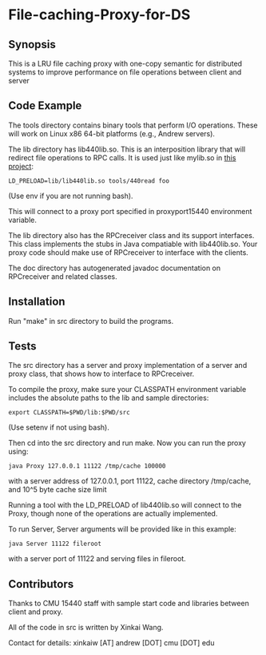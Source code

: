 # File-caching-Proxy-for-DS 


## Synopsis

This is a LRU file caching proxy with one-copy semantic for distributed systems to improve performance on file operations between client and server


## Code Example

The tools directory contains binary tools that perform I/O operations. These will work on Linux x86 64-bit platforms (e.g., Andrew servers).

The lib directory has lib440lib.so. This is an interposition library that will redirect file operations to RPC calls. It is used just like mylib.so in [this project](https://github.com/martin31hao/C-lib-for-data-serialization/tree/master/Interpose):

    LD_PRELOAD=lib/lib440lib.so tools/440read foo

(Use env if you are not running bash).

This will connect to a proxy port specified in proxyport15440 environment variable.  

The lib directory also has the RPCreceiver class and its support interfaces. This class implements the stubs in Java compatiable with lib440lib.so. Your proxy code should make use of RPCreceiver to interface with the clients. 

The doc directory has autogenerated javadoc documentation on RPCreceiver and related classes. 


## Installation

Run "make" in src directory to build the programs.

## Tests

The src directory has a server and proxy implementation of a server and proxy class, that shows how to interface to RPCreceiver.  

To compile the proxy, make sure your CLASSPATH environment variable includes the absolute paths
to the lib and sample directories:

    export CLASSPATH=$PWD/lib:$PWD/src

(Use setenv if not using bash).

Then cd into the src directory and run make.  Now you can run the proxy using:

    java Proxy 127.0.0.1 11122 /tmp/cache 100000

with a server address of 127.0.0.1, port 11122, cache directory /tmp/cache, and 10^5 byte cache size limit

Running a tool with the LD_PRELOAD of lib440lib.so will connect to the Proxy, though none of the operations are actually implemented.

To run Server, Server arguments will be provided like in this example:

    java Server 11122 fileroot

with a server port of 11122 and serving files in fileroot.


## Contributors

Thanks to CMU 15440 staff with sample start code and libraries between client and proxy.

All of the code in src is written by Xinkai Wang.

Contact for details: xinkaiw [AT] andrew [DOT] cmu [DOT] edu


